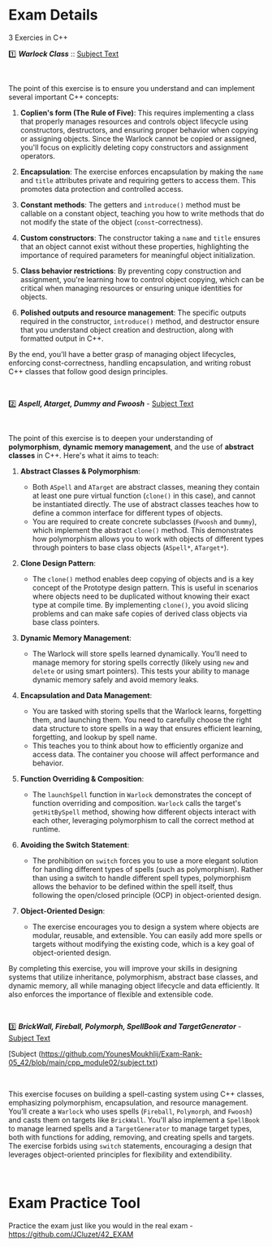 # Exam Details
3 Exercies in C++

:one: ***Warlock Class*** :: [Subject Text](https://github.com/younesmoukhlij/Exam-Rank-05_42/blob/main/cpp_module_00/subject.txt)

<br>

The point of this exercise is to ensure you understand and can implement several important C++ concepts:

1. **Coplien's form (The Rule of Five)**: This requires implementing a class that properly manages resources and controls object lifecycle using constructors, destructors, and ensuring proper behavior when copying or assigning objects. Since the Warlock cannot be copied or assigned, you'll focus on explicitly deleting copy constructors and assignment operators.

2. **Encapsulation**: The exercise enforces encapsulation by making the `name` and `title` attributes private and requiring getters to access them. This promotes data protection and controlled access.

3. **Constant methods**: The getters and `introduce()` method must be callable on a constant object, teaching you how to write methods that do not modify the state of the object (`const`-correctness).

4. **Custom constructors**: The constructor taking a `name` and `title` ensures that an object cannot exist without these properties, highlighting the importance of required parameters for meaningful object initialization.

5. **Class behavior restrictions**: By preventing copy construction and assignment, you're learning how to control object copying, which can be critical when managing resources or ensuring unique identities for objects.

6. **Polished outputs and resource management**: The specific outputs required in the constructor, `introduce()` method, and destructor ensure that you understand object creation and destruction, along with formatted output in C++.

By the end, you'll have a better grasp of managing object lifecycles, enforcing const-correctness, handling encapsulation, and writing robust C++ classes that follow good design principles.

<br>

:two: ***Aspell, Atarget, Dummy and Fwoosh*** - [Subject Text](https://github.com/younesmoukhlij/Exam-Rank-05_42/blob/main/cpp_module_01/subject.txt)

<br>

The point of this exercise is to deepen your understanding of **polymorphism**, **dynamic memory management**, and the use of **abstract classes** in C++. Here's what it aims to teach:

1. **Abstract Classes & Polymorphism**:
   - Both `ASpell` and `ATarget` are abstract classes, meaning they contain at least one pure virtual function (`clone()` in this case), and cannot be instantiated directly. The use of abstract classes teaches how to define a common interface for different types of objects.
   - You are required to create concrete subclasses (`Fwoosh` and `Dummy`), which implement the abstract `clone()` method. This demonstrates how polymorphism allows you to work with objects of different types through pointers to base class objects (`ASpell*`, `ATarget*`).

2. **Clone Design Pattern**:
   - The `clone()` method enables deep copying of objects and is a key concept of the Prototype design pattern. This is useful in scenarios where objects need to be duplicated without knowing their exact type at compile time. By implementing `clone()`, you avoid slicing problems and can make safe copies of derived class objects via base class pointers.

3. **Dynamic Memory Management**:
   - The Warlock will store spells learned dynamically. You’ll need to manage memory for storing spells correctly (likely using `new` and `delete` or using smart pointers). This tests your ability to manage dynamic memory safely and avoid memory leaks.

4. **Encapsulation and Data Management**:
   - You are tasked with storing spells that the Warlock learns, forgetting them, and launching them. You need to carefully choose the right data structure to store spells in a way that ensures efficient learning, forgetting, and lookup by spell name.
   - This teaches you to think about how to efficiently organize and access data. The container you choose will affect performance and behavior.

5. **Function Overriding & Composition**:
   - The `launchSpell` function in `Warlock` demonstrates the concept of function overriding and composition. `Warlock` calls the target's `getHitBySpell` method, showing how different objects interact with each other, leveraging polymorphism to call the correct method at runtime.

6. **Avoiding the Switch Statement**:
   - The prohibition on `switch` forces you to use a more elegant solution for handling different types of spells (such as polymorphism). Rather than using a switch to handle different spell types, polymorphism allows the behavior to be defined within the spell itself, thus following the open/closed principle (OCP) in object-oriented design.

7. **Object-Oriented Design**:
   - The exercise encourages you to design a system where objects are modular, reusable, and extensible. You can easily add more spells or targets without modifying the existing code, which is a key goal of object-oriented design.

By completing this exercise, you will improve your skills in designing systems that utilize inheritance, polymorphism, abstract base classes, and dynamic memory, all while managing object lifecycle and data efficiently. It also enforces the importance of flexible and extensible code.

<br>

:three: ***BrickWall, Fireball, Polymorph, SpellBook and TargetGenerator*** - [Subject Text](https://github.com/YounesMoukhlij/Exam-Rank-05_42/tree/main/cpp_module02/subject.txt)


[Subject (https://github.com/YounesMoukhlij/Exam-Rank-05_42/blob/main/cpp_module02/subject.txt)

<br>

This exercise focuses on building a spell-casting system using C++ classes, emphasizing polymorphism, encapsulation, and resource management. You’ll create a `Warlock` who uses spells (`Fireball`, `Polymorph`, and `Fwoosh`) and casts them on targets like `BrickWall`. You'll also implement a `SpellBook` to manage learned spells and a `TargetGenerator` to manage target types, both with functions for adding, removing, and creating spells and targets. The exercise forbids using `switch` statements, encouraging a design that leverages object-oriented principles for flexibility and extendibility.

<br>

# Exam Practice Tool

Practice the exam just like you would in the real exam - https://github.com/JCluzet/42_EXAM